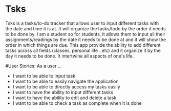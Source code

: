# Tsks
Tsks is a tasks/to-do tracker that allows user to input different tasks with the date and time it is at. It will organize the tasks/todo by the order it needs to be done by. I am a student so for students, it allows them to input all their assignments/readings by the date it needs to be done at and it will show the order in which things are due. This app provide the ability to add different tasks across all fields (classes, personal life ..etc) and it organize it by the day it needs to be done. It intertwine all aspects of one's life.

#User Stories:
As a user ...
  - I want to be able to input task
  - I want to be able to easily navigate the application
  - I want to be able to directly access my tasks easily 
  - I want to have the ability to input different tasks 
  - I want to have the ability to edit and delete a task
  - I want to be able to check a task as complete when it is done
